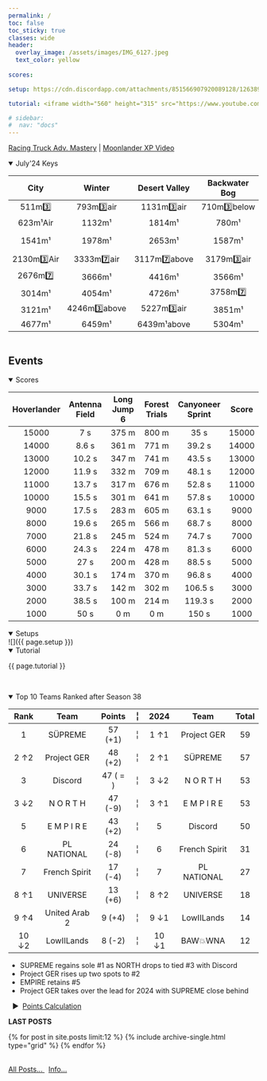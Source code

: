```yaml
---
permalink: /
toc: false
toc_sticky: true
classes: wide
header:
  overlay_image: /assets/images/IMG_6127.jpeg
  text_color: yellow
  
scores: 

setup: https://cdn.discordapp.com/attachments/851566907920089128/1263899422966808576/image0.jpg?ex=669be990&is=669a9810&hm=a55a9fbc145d9cd6222442b1d8c77e2be93f1027e834f7cb177dd371bf343ec6&

tutorial: <iframe width="560" height="315" src="https://www.youtube.com/embed/hHX0M6U_FuE?si=fUvXDS3dQZjlqSjd&amp;start=254" title="YouTube video player" frameborder="0" allow="accelerometer; autoplay; clipboard-write; encrypted-media; gyroscope; picture-in-picture; web-share" referrerpolicy="strict-origin-when-cross-origin" allowfullscreen></iframe>

# sidebar:
#  nav: "docs"
---
```

<!--
![](/assets/images/Cool Text - update 462584902630783.png)  


![](https://cdn.discordapp.com/attachments/806343355264401478/848994894865104896/cooltext385495335534000.png)  

<details  markdown="block">
  <summary>
    Table of contents
  </summary>
  {: .text-delta }
1. TOC
{:toc} 
</details> -->  

[Racing Truck Adv. Mastery](https://reference.hcr2info.com/Racing-Truck-Adventure-Mastery/) | [Moonlander XP Video](http://www.youtube.com/watch?v=ATDNgvF0XhQ)  

	
<details  markdown="block" open>
  <summary> 
   July'24 Keys
  </summary>  

**City** | **Winter** | **Desert Valley** | **Backwater Bog** | **Cuptown**
:--: | :--: | :--: | :--: | :--:
511m3️⃣ | 793m3️⃣air | 1131m3️⃣air | 710m3️⃣below | 420m3️⃣above
623m¹Air | 1132m¹ | 1814m¹ | 780m¹ | 457m¹above
1541m¹ | 1978m¹ | 2653m¹ | 1587m¹ | 1087m¹below air
2130m3️⃣Air | 3333m7️⃣air | 3117m7️⃣above | 3179m3️⃣air | 1850m¹
2676m7️⃣ | 3666m¹ | 4416m¹ | 3566m¹ | 1988m7️⃣air
3014m¹ | 4054m¹ | 4726m¹ | 3758m7️⃣ | 2118m¹
3121m¹ | 4246m3️⃣above | 5227m3️⃣air | 3851m¹ | 2168m3️⃣above
4677m¹ | 6459m¹ | 6439m¹above | 5304m¹ | 3741m¹
	
![]()
  
</details>  

## Events  

<details  markdown="block" open>
  <summary> 
   Scores
  </summary>  
	
Hoverlander | Antenna Field | Long Jump 6 | Forest Trials | Canyoneer Sprint | Score  
:--: | :--: | :--: | :--: | :--:  | :--:   
15000 | 7 s | 375 m | 800 m | 35 s | 15000  
14000 | 8.6 s | 361 m | 771 m | 39.2 s | 14000  
13000 | 10.2 s | 347 m | 741 m | 43.5 s | 13000  
12000 | 11.9 s | 332 m | 709 m | 48.1 s | 12000  
11000 | 13.7 s | 317 m | 676 m | 52.8 s | 11000  
10000 | 15.5 s | 301 m | 641 m | 57.8 s | 10000  
9000 | 17.5 s | 283 m | 605 m | 63.1 s | 9000  
8000 | 19.6 s | 265 m | 566 m | 68.7 s | 8000  
7000 | 21.8 s | 245 m | 524 m | 74.7 s | 7000  
6000 | 24.3 s | 224 m | 478 m | 81.3 s | 6000  
5000 | 27 s | 200 m | 428 m | 88.5 s | 5000  
4000 | 30.1 s | 174 m | 370 m | 96.8 s | 4000  
3000 | 33.7 s | 142 m | 302 m | 106.5 s | 3000  
2000 | 38.5 s | 100 m | 214 m | 119.3 s | 2000  
1000 | 50 s | 0 m | 0 m | 150 s | 1000  

<!-- ![]({{ page.scores }})  -->
  	
</details>  


<details  markdown="block" open>
  <summary> 
   Setups
  </summary>
![]({{ page.setup }})  

</details>

<details  markdown="block" open>
  <summary> 
   Tutorial
  </summary>

{{ page.tutorial }}  

&nbsp;
</details>


<details  markdown="block" open>
  <summary> 
   Top 10 Teams Ranked after Season 38
  </summary>

Rank | Team | Points |  ╎  | 2024 | Team | Total  
:--: | :--: | :--: | :--: | :--: | :--: | :--:  
1 | SÜPREME | 57 (+1) |  ╎  | 1  ↑1 | Project GER | 59  
2 ↑2 | Project GER | 48 (+2) |  ╎  | 2  ↑1 | SÜPREME | 57  
3 | Discord | 47 ( = ) |  ╎  | 3  ↓2 | N O R T H | 53  
3 ↓2 | N O R T H | 47 (-9) |  ╎  | 3  ↑1 | E M P I R E | 53  
5 | E M P I R E | 43 (+2) |  ╎  | 5 | Discord | 50  
6 | PL NATIONAL | 24 (-8) |  ╎  | 6 | French Spirit | 31  
7 | French Spirit | 17 (-4) |  ╎  | 7 | PL NATIONAL | 27  
8 ↑1 | UNIVERSE | 13 (+6) |  ╎  | 8  ↑2 | UNIVERSE | 18  
9 ↑4 | United Arab 2 | 9 (+4) |  ╎  | 9  ↓1 | LowIILands | 14  
10 ↓2 | LowIILands | 8 (-2) |  ╎  | 10  ↓1 | BAW💥WNA | 12  

- SUPREME regains sole #1 as NORTH drops to tied #3 with Discord
- Project GER rises up two spots to #2
- EMPIRE retains #5
- Project GER takes over the lead for 2024 with SUPREME close behind


&nbsp; ▶︎ &nbsp;[Points Calculation](/points/)  

</details>

**LAST POSTS**  
<div class="grid__wrapper">
  {% for post in site.posts limit:12 %}
    {% include archive-single.html type="grid" %}
  {% endfor %}
</div>  

&nbsp;  
[All Posts… ](/recent/)  &nbsp;  [Info… ](/info/)
